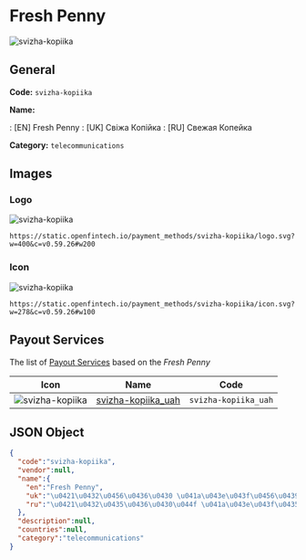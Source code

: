 
# Fresh Penny 
![svizha-kopiika](https://static.openfintech.io/payment_methods/svizha-kopiika/logo.svg?w=400&c=v0.59.26#w200)  

## General 
**Code:** `svizha-kopiika` 
 
**Name:** 
 
:	[EN] Fresh Penny 
:	[UK] Свіжа Копійка 
:	[RU] Свежая Копейка 
 
**Category:** `telecommunications` 
 

## Images 

### Logo 
![svizha-kopiika](https://static.openfintech.io/payment_methods/svizha-kopiika/logo.svg?w=400&c=v0.59.26#w200)  

```
https://static.openfintech.io/payment_methods/svizha-kopiika/logo.svg?w=400&c=v0.59.26#w200
```  

### Icon 
![svizha-kopiika](https://static.openfintech.io/payment_methods/svizha-kopiika/icon.svg?w=278&c=v0.59.26#w100)  

```
https://static.openfintech.io/payment_methods/svizha-kopiika/icon.svg?w=278&c=v0.59.26#w100
```  

## Payout Services 
 
The list of [Payout Services](/payout-services/) based on the _Fresh Penny_ 

|Icon|Name|Code| 
|:---:|:---:|:---:| 
|![svizha-kopiika](https://static.openfintech.io/payout_methods/svizha-kopiika/icon.png?w=278&c=v0.59.26#w40) |[svizha-kopiika_uah](/payout-services/svizha-kopiika_uah/)|`svizha-kopiika_uah`| 
 

## JSON Object 

```json
{
  "code":"svizha-kopiika",
  "vendor":null,
  "name":{
    "en":"Fresh Penny",
    "uk":"\u0421\u0432\u0456\u0436\u0430 \u041a\u043e\u043f\u0456\u0439\u043a\u0430",
    "ru":"\u0421\u0432\u0435\u0436\u0430\u044f \u041a\u043e\u043f\u0435\u0439\u043a\u0430"
  },
  "description":null,
  "countries":null,
  "category":"telecommunications"
}
```  

